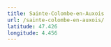 ```yaml
---
title: Sainte-Colombe-en-Auxois
url: /sainte-colombe-en-auxois/
latitude: 47.426
longitude: 4.456
---
```

